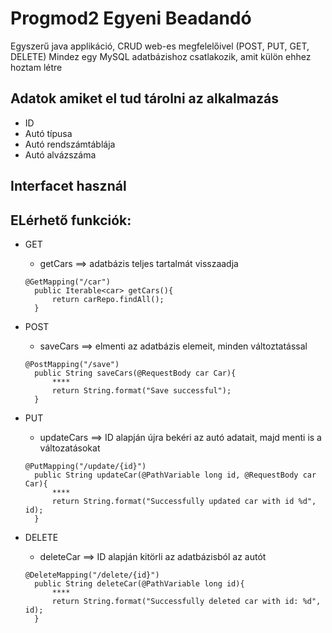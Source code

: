 # Progmod2 Egyeni Beadandó
Egyszerű java applikáció, CRUD web-es megfelelőivel (POST, PUT, GET, DELETE)
Mindez egy MySQL adatbázishoz csatlakozik, amit külön ehhez hoztam létre

## Adatok amiket el tud tárolni az alkalmazás
* ID
* Autó típusa
* Autó rendszámtáblája
* Autó alvázszáma

## Interfacet használ

## ELérhető funkciók:
* GET
  * getCars ==> adatbázis teljes tartalmát visszaadja
  
  ```example
  @GetMapping("/car")
    public Iterable<car> getCars(){
        return carRepo.findAll();
    }
  ```
  
* POST
  * saveCars ==> elmenti az adatbázis elemeit, minden változtatással
  
  ```example
  @PostMapping("/save")
    public String saveCars(@RequestBody car Car){
        ****
        return String.format("Save successful");
    }
  ```
  
* PUT
  * updateCars ==> ID alapján újra bekéri az autó adatait, majd menti is a változatásokat
  
  ```example
  @PutMapping("/update/{id}")
    public String updateCar(@PathVariable long id, @RequestBody car Car){
        ****
        return String.format("Successfully updated car with id %d", id);
    }
  ```
  
* DELETE
  * deleteCar ==> ID alapján kitörli az adatbázisból az autót
  
  ```example
  @DeleteMapping("/delete/{id}")
    public String deleteCar(@PathVariable long id){
        ****
        return String.format("Successfully deleted car with id: %d", id);
    }
  ```
  
